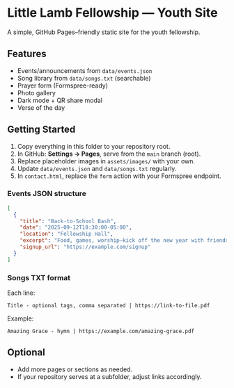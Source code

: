# Little Lamb Fellowship — Youth Site

A simple, GitHub Pages–friendly static site for the youth fellowship.

## Features
- Events/announcements from `data/events.json`
- Song library from `data/songs.txt` (searchable)
- Prayer form (Formspree-ready)
- Photo gallery
- Dark mode + QR share modal
- Verse of the day

## Getting Started
1. Copy everything in this folder to your repository root.
2. In GitHub: **Settings → Pages**, serve from the `main` branch (root).
3. Replace placeholder images in `assets/images/` with your own.
4. Update `data/events.json` and `data/songs.txt` regularly.
5. In `contact.html`, replace the `form` action with your Formspree endpoint.

### Events JSON structure
```json
[
  {
    "title": "Back‑to‑School Bash",
    "date": "2025-09-12T18:30:00-05:00",
    "location": "Fellowship Hall",
    "excerpt": "Food, games, worship—kick off the new year with friends!",
    "signup_url": "https://example.com/signup"
  }
]
```

### Songs TXT format
Each line:
```
Title - optional tags, comma separated | https://link-to-file.pdf
```
Example:
```
Amazing Grace - hymn | https://example.com/amazing-grace.pdf
```

## Optional
- Add more pages or sections as needed.
- If your repository serves at a subfolder, adjust links accordingly.
